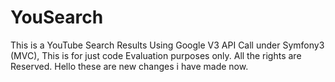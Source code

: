 # YouSearch
This is a YouTube Search Results Using Google V3 API Call under Symfony3 (MVC), This is for just code Evaluation purposes only.
All the rights are Reserved.
Hello these are new changes i have made now.

